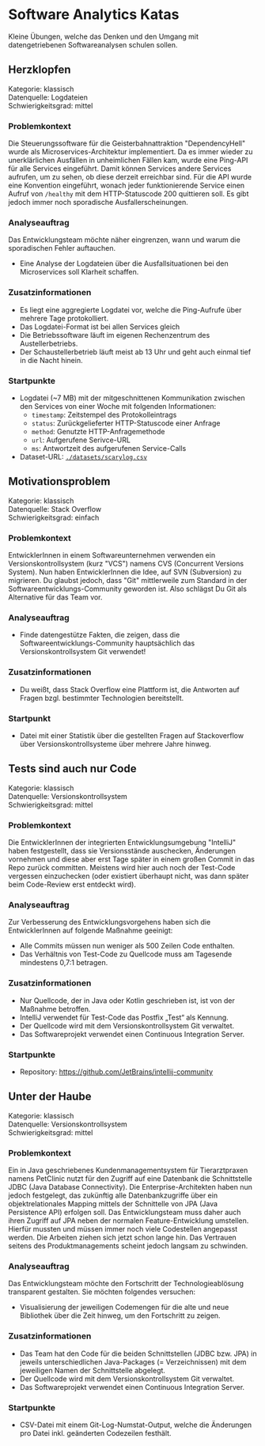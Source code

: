# Software Analytics Katas
Kleine Übungen, welche das Denken und den Umgang mit datengetriebenen Softwareanalysen schulen sollen.

## Herzklopfen
Kategorie: klassisch  
Datenquelle: Logdateien  
Schwierigkeitsgrad: mittel  

### Problemkontext
Die Steuerungssoftware für die Geisterbahnattraktion "DependencyHell" wurde als Microservices-Architektur implementiert.
Da es immer wieder zu unerklärlichen Ausfällen in unheimlichen Fällen kam, wurde eine Ping-API für alle Services eingeführt.
Damit können Services andere Services aufrufen, um zu sehen, ob diese derzeit erreichbar sind.
Für die API wurde eine Konvention eingeführt, wonach jeder funktionierende Service einen Aufruf von `/healthy` mit dem HTTP-Statuscode 200 quittieren soll.
Es gibt jedoch immer noch sporadische Ausfallerscheinungen.

### Analyseauftrag

Das Entwicklungsteam möchte näher eingrenzen, wann und warum die sporadischen Fehler auftauchen.

- Eine Analyse der Logdateien über die Ausfallsituationen bei den Microservices soll Klarheit schaffen.

### Zusatzinformationen
-	Es liegt eine aggregierte Logdatei vor, welche die Ping-Aufrufe über mehrere Tage protokolliert.
- Das Logdatei-Format ist bei allen Services gleich
- Die Betriebssoftware läuft im eigenen Rechenzentrum des Austellerbetriebs.
- Der Schaustellerbetrieb läuft meist ab 13 Uhr und geht auch einmal tief in die Nacht hinein.

### Startpunkte
- Logdatei (~7 MB) mit der mitgeschnittenen Kommunikation zwischen den Services von einer Woche mit folgenden Informationen:
  - `timestamp`: Zeitstempel des Protokolleintrags
  - `status`: Zurückgelieferter HTTP-Statuscode einer Anfrage
  - `method`: Genutzte HTTP-Anfragemethode
  - `url`: Aufgerufene Serivce-URL
  - `ms`: Antwortzeit des aufgerufenen Service-Calls
- Dataset-URL: [`./datasets/scarylog.csv`](https://raw.githubusercontent.com/feststelltaste/software-analytics-katas-de/master/datasets/scarylog.csv)

## Motivationsproblem
Kategorie: klassisch  
Datenquelle: Stack Overflow  
Schwierigkeitsgrad: einfach 

### Problemkontext
EntwicklerInnen in einem Softwareunternehmen verwenden ein Versionskontrollsystem (kurz "VCS") namens CVS (Concurrent Versions System).
Nun haben EntwicklerInnen die Idee, auf SVN (Subversion) zu migrieren.
Du glaubst jedoch, dass "Git" mittlerweile zum Standard in der Softwareentwicklungs-Community geworden ist.
Also schlägst Du Git als Alternative für das Team vor.

### Analyseauftrag
- Finde datengestütze Fakten, die zeigen, dass die Softwareentwicklungs-Community hauptsächlich das Versionskontrollsystem Git verwendet!

### Zusatzinformationen
- Du weißt, dass Stack Overflow eine Plattform ist, die Antworten auf Fragen bzgl. bestimmter Technologien bereitstellt.

### Startpunkt
- Datei mit einer Statistik über die gestellten Fragen auf Stackoverflow über Versionskontrollsysteme über mehrere Jahre hinweg.


## Tests sind auch nur Code
Kategorie: klassisch  
Datenquelle: Versionskontrollsystem  
Schwierigkeitsgrad: mittel  

### Problemkontext
Die EntwicklerInnen der integrierten Entwicklungsumgebung "IntelliJ" haben festgestellt, dass sie Versionsstände auschecken, Änderungen vornehmen und diese aber erst Tage später in einem großen Commit in das Repo zurück committen.
Meistens wird hier auch noch der Test-Code vergessen einzuchecken (oder existiert überhaupt nicht, was dann später beim Code-Review erst entdeckt wird).

### Analyseauftrag
Zur Verbesserung des Entwicklungsvorgehens haben sich die EntwicklerInnen auf folgende Maßnahme geeinigt:

-	Alle Commits müssen nun weniger als 500 Zeilen Code enthalten.
-	Das Verhältnis von Test-Code zu Quellcode muss am Tagesende mindestens 0,7:1 betragen.

### Zusatzinformationen
-	Nur Quellcode, der in Java oder Kotlin geschrieben ist, ist von der Maßnahme betroffen.
-	IntelliJ verwendet für Test-Code das Postfix „Test“ als Kennung.
-	Der Quellcode wird mit dem Versionskontrollsystem Git verwaltet.
-	Das Softwareprojekt verwendet einen Continuous Integration Server.

### Startpunkte
-	Repository: https://github.com/JetBrains/intellij-community


## Unter der Haube
Kategorie: klassisch  
Datenquelle: Versionskontrollsystem  
Schwierigkeitsgrad: mittel  

### Problemkontext
Ein in Java geschriebenes Kundenmanagementsystem für Tierarztpraxen namens PetClinic nutzt für den Zugriff auf eine Datenbank die Schnittstelle JDBC (Java Database Connectivity).
Die Enterprise-Architekten haben nun jedoch festgelegt, das zukünftig alle Datenbankzugriffe über ein objektrelationales Mapping mittels der Schnittelle von JPA (Java Persistence API) erfolgen soll.
Das Entwicklungsteam muss daher auch ihren Zugriff auf JPA neben der normalen Feature-Entwicklung umstellen. 
Hierfür mussten und müssen immer noch viele Codestellen angepasst werden.
Die Arbeiten ziehen sich jetzt schon lange hin.
Das Vertrauen seitens des Produktmanagements scheint jedoch langsam zu schwinden.

### Analyseauftrag
Das Entwicklungsteam möchte den Fortschritt der Technologieablösung transparent gestalten. Sie möchten folgendes versuchen:

- Visualisierung der jeweiligen Codemengen für die alte und neue Bibliothek über die Zeit hinweg, um den Fortschritt zu zeigen.

### Zusatzinformationen

- Das Team hat den Code für die beiden Schnittstellen (JDBC bzw. JPA) in jeweils unterschiedlichen Java-Packages (= Verzeichnissen) mit dem jeweiligen Namen der Schnittstelle abgelegt.
-	Der Quellcode wird mit dem Versionskontrollsystem Git verwaltet.	
-	Das Softwareprojekt verwendet einen Continuous Integration Server.

### Startpunkte
- CSV-Datei mit einem Git-Log-Numstat-Output, welche die Änderungen pro Datei inkl. geänderten Codezeilen festhält.
